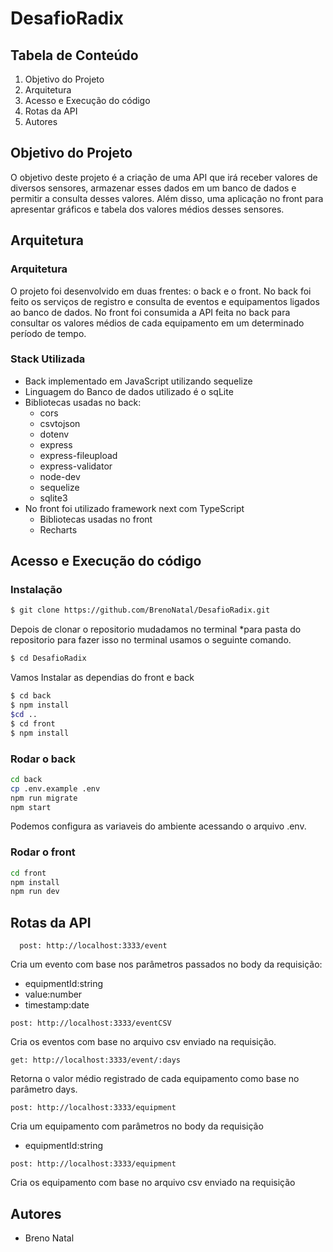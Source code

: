 # DesafioRadix

## Tabela de Conteúdo

 1. Objetivo do Projeto
 2. Arquitetura
 3. Acesso e Execução do código
 4. Rotas da API
 5. Autores
 

## Objetivo do Projeto

O objetivo deste projeto é a criação de uma API que irá receber valores de diversos sensores, armazenar esses dados em um banco de dados e permitir a consulta desses valores.
    Além disso, uma aplicação no front para apresentar gráficos e tabela dos valores médios desses sensores.
	


## Arquitetura
### Arquitetura
O projeto foi desenvolvido em duas frentes: o back e o front. No back foi feito os serviços de registro e consulta de eventos e equipamentos ligados ao banco de dados.
No front foi consumida a API feita no back para consultar os valores médios de cada equipamento em um determinado período de tempo.
### Stack Utilizada
- Back implementado em JavaScript utilizando sequelize
- Linguagem do Banco de dados utilizado é o sqLite
- Bibliotecas usadas no back:
  - cors
  - csvtojson
  - dotenv
  - express
  - express-fileupload
  - express-validator
  - node-dev
  - sequelize
  - sqlite3
- No front foi utilizado framework next com TypeScript
  - Bibliotecas usadas no front
  - Recharts

## Acesso e Execução do código
### Instalação

``` bash
$ git clone https://github.com/BrenoNatal/DesafioRadix.git
```    

Depois de clonar o repositorio mudadamos no terminal *para pasta do repositorio para fazer isso no terminal usamos o seguinte comando.

``` bash
$ cd DesafioRadix
```     

Vamos Instalar as dependias do front e back

``` bash
$ cd back
$ npm install
$cd ..
$ cd front
$ npm install
```     

### Rodar o back
``` bash
cd back
cp .env.example .env
npm run migrate
npm start
```
Podemos configura as variaveis do ambiente acessando o arquivo .env.

### Rodar o front
``` bash
cd front
npm install
npm run dev
```

## Rotas da API
```
  post: http://localhost:3333/event
```
Cria um evento com base nos parâmetros passados no body da requisição:

- equipmentId:string
- value:number
- timestamp:date

```
post: http://localhost:3333/eventCSV
```
Cria os eventos com base no arquivo csv enviado na requisição.
```
get: http://localhost:3333/event/:days
```
Retorna o valor médio registrado de cada equipamento como base no parâmetro days.

```
post: http://localhost:3333/equipment
```
Cria um equipamento com parâmetros no body da requisição
- equipmentId:string

```
post: http://localhost:3333/equipment
```
Cria os equipamento com base no arquivo csv enviado na requisição


## Autores

* Breno Natal
